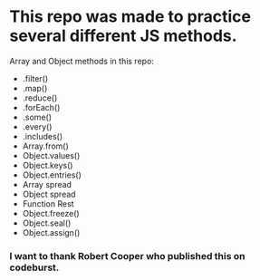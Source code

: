 # This repo was made to practice several different JS methods.
Array and Object methods in this repo:

* .filter()
* .map()
* .reduce()
* .forEach()
* .some()
* .every()
* .includes()
* Array.from()
* Object.values()
* Object.keys()
* Object.entries()
* Array spread
* Object spread
* Function Rest
* Object.freeze()
* Object.seal()
* Object.assign()


### I want to thank Robert Cooper who published this on codeburst.

